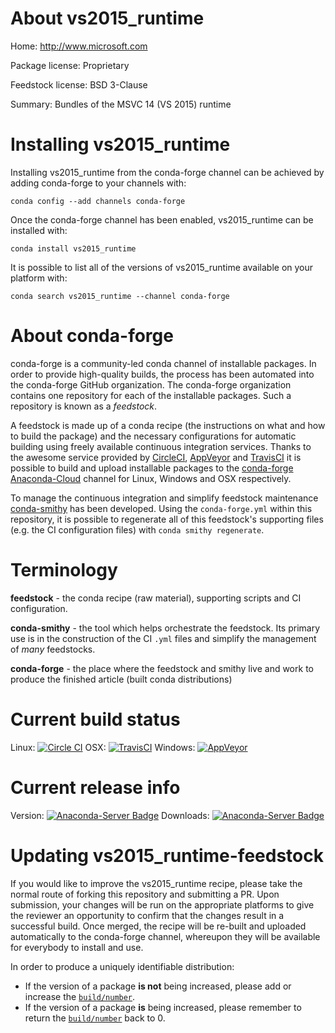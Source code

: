 About vs2015_runtime
====================

Home: http://www.microsoft.com

Package license: Proprietary

Feedstock license: BSD 3-Clause

Summary: Bundles of the MSVC 14 (VS 2015) runtime



Installing vs2015_runtime
=========================

Installing vs2015_runtime from the conda-forge channel can be achieved by adding conda-forge to your channels with:

```
conda config --add channels conda-forge
```

Once the conda-forge channel has been enabled, vs2015_runtime can be installed with:

```
conda install vs2015_runtime
```

It is possible to list all of the versions of vs2015_runtime available on your platform with:

```
conda search vs2015_runtime --channel conda-forge
```


About conda-forge
=================

conda-forge is a community-led conda channel of installable packages.
In order to provide high-quality builds, the process has been automated into the
conda-forge GitHub organization. The conda-forge organization contains one repository
for each of the installable packages. Such a repository is known as a *feedstock*.

A feedstock is made up of a conda recipe (the instructions on what and how to build
the package) and the necessary configurations for automatic building using freely
available continuous integration services. Thanks to the awesome service provided by
[CircleCI](https://circleci.com/), [AppVeyor](http://www.appveyor.com/)
and [TravisCI](https://travis-ci.org/) it is possible to build and upload installable
packages to the [conda-forge](https://anaconda.org/conda-forge)
[Anaconda-Cloud](http://docs.anaconda.org/) channel for Linux, Windows and OSX respectively.

To manage the continuous integration and simplify feedstock maintenance
[conda-smithy](http://github.com/conda-forge/conda-smithy) has been developed.
Using the ``conda-forge.yml`` within this repository, it is possible to regenerate all of
this feedstock's supporting files (e.g. the CI configuration files) with ``conda smithy regenerate``.


Terminology
===========

**feedstock** - the conda recipe (raw material), supporting scripts and CI configuration.

**conda-smithy** - the tool which helps orchestrate the feedstock.
                   Its primary use is in the construction of the CI ``.yml`` files
                   and simplify the management of *many* feedstocks.

**conda-forge** - the place where the feedstock and smithy live and work to
                  produce the finished article (built conda distributions)

Current build status
====================

Linux: [![Circle CI](https://circleci.com/gh/conda-forge/vs2015_runtime-feedstock.svg?style=svg)](https://circleci.com/gh/conda-forge/vs2015_runtime-feedstock)
OSX: [![TravisCI](https://travis-ci.org/conda-forge/vs2015_runtime-feedstock.svg?branch=master)](https://travis-ci.org/conda-forge/vs2015_runtime-feedstock)
Windows: [![AppVeyor](https://ci.appveyor.com/api/projects/status/github/conda-forge/vs2015-runtime-feedstock?svg=True)](https://ci.appveyor.com/project/conda-forge/vs2015-runtime-feedstock/branch/master)

Current release info
====================
Version: [![Anaconda-Server Badge](https://anaconda.org/conda-forge/vs2015_runtime/badges/version.svg)](https://anaconda.org/conda-forge/vs2015_runtime)
Downloads: [![Anaconda-Server Badge](https://anaconda.org/conda-forge/vs2015_runtime/badges/downloads.svg)](https://anaconda.org/conda-forge/vs2015_runtime)


Updating vs2015_runtime-feedstock
=================================

If you would like to improve the vs2015_runtime recipe, please take the normal
route of forking this repository and submitting a PR. Upon submission, your changes will
be run on the appropriate platforms to give the reviewer an opportunity to confirm that the
changes result in a successful build. Once merged, the recipe will be re-built and uploaded
automatically to the conda-forge channel, whereupon they will be available for everybody to
install and use.

In order to produce a uniquely identifiable distribution:
 * If the version of a package **is not** being increased, please add or increase
   the [``build/number``](http://conda.pydata.org/docs/building/meta-yaml.html#build-number-and-string).
 * If the version of a package **is** being increased, please remember to return
   the [``build/number``](http://conda.pydata.org/docs/building/meta-yaml.html#build-number-and-string)
   back to 0.
